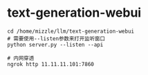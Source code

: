 # text-generation-webui
```
cd /home/mizzle/llm/text-generation-webui
# 需要使用--listen参数来打开监听窗口
python server.py --listen --api 

# 内网穿透
ngrok http 11.11.11.101:7860
```
<!--stackedit_data:
eyJoaXN0b3J5IjpbLTY0OTA2NjQyMF19
-->